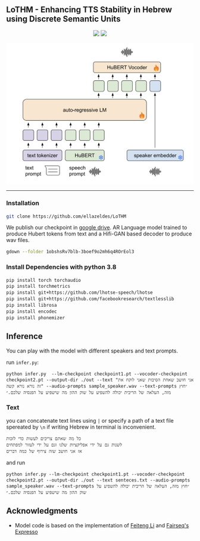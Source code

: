 ## LoTHM - Enhancing TTS Stability in Hebrew using Discrete Semantic Units


<!-- Inference code and model weights for our model LoTHM.  -->

<p align="center">
<!-- <a href='https://arxiv.org/abs/2407.12206'><img src='https://img.shields.io/badge/ArXiv-PDF-red'></a> -->
   <a href='https://pages.cs.huji.ac.il/adiyoss-lab/LoTHM/'><img src='https://img.shields.io/badge/Project-Page-Green'></a> 
   <!-- <a href='https://colab.research.google.com/drive/1f3-6Dqbna9_hI5C9V4qTIG05dixW-r72?usp=sharing'><img src='https://colab.research.google.com/assets/colab-badge.svg'></a>  -->
   <a href='https://github.com/ellazeldes/LoTHM'><img src='https://badges.aleen42.com/src/github.svg'></a> 

</p>

![](images/image.png)

___
<!-- **Abstract:** We tackle the task of text-to-speech (TTS) in Hebrew. Traditional Hebrew contains Diacritics (`Niqqud'),
 which dictate the way individuals should pronounce given words, however, modern Hebrew rarely uses them. The lack of
 diacritics in modern Hebrew results in readers expected to conclude the correct pronunciation and understand which
 phonemes to use based on the context. This imposes a fundamental challenge on TTS systems to accurately map between
 text-to-speech. In this study, we propose to adopt a language modeling Diacritics-Free TTS approach, for the task of
 Hebrew TTS. The language model (LM) operates on discrete speech representations and is conditioned on a word-piece
 tokenizer. We optimize the proposed method using in-the-wild weakly supervised recordings and compare it to several
 diacritic based Hebrew TTS systems. Results suggest the proposed method is superior to the evaluated baselines
 considering both content preservation and naturalness of the generated speech. -->

<!-- ## Try it out!
You can try our model in the [google colab](https://colab.research.google.com/drive/1f3-6Dqbna9_hI5C9V4qTIG05dixW-r72?usp=sharing) demo. -->
### Installation


```bash
git clone https://github.com/ellazeldes/LoTHM
```

We publish our checkpoint
in [google drive](https://drive.google.com/drive/folders/1obshsRv7blb-3boef9o2mh6q4ROrEol3?usp=drive_link).
AR Language model trained to produce Hubert tokens from text and a Hifi-GAN based decoder to produce wav files. 

```bash
gdown --folder 1obshsRv7blb-3boef9o2mh6q4ROrEol3
```
### Install Dependencies with python 3.8

```bash
pip install torch torchaudio
pip install torchmetrics
pip install git+https://github.com/lhotse-speech/lhotse
pip install git+https://github.com/facebookresearch/textlesslib
pip install librosa
pip install encodec
pip install phonemizer
```

## Inference

You can play with the model with different speakers and text prompts.

run `infer.py`:

```
python infer.py  --lm-checkpoint checkpoint1.pt --vocoder-checkpoint checkpoint2.pt --output-dir ./out --text "אני חושב שאחת הסיבות שאני לוקח את זה נורא נורא קשה" --audio-prompts sample_speaker.wav --text-prompts ״חוץ מזה, העלאה של הריבית יכולה להשפיע על שוק ההון מה שישפיע על הפנסיה שלכם.״
```



### Text

you can concatenate text lines using `|` or specify a path of a text file spereated by `\n` if writing Hebrew in
terminal is inconvenient.

```text
כל מה שאתם צריכים לעשות כדי לזכות	
לשנות גם על ידי אפליקציות שלנו וגם על ידי לעזור למפתחים
אז אני חושב שזה צירוף של כמה דברים	

```

and run

```
python infer.py --lm-checkpoint checkpoint1.pt --vocoder-checkpoint checkpoint2.pt --output-dir ./out --text senteces.txt --audio-prompts sample_speaker.wav --text-prompts ״חוץ מזה, העלאה של הריבית יכולה להשפיע על שוק ההון מה שישפיע על הפנסיה שלכם.״
```
<!-- 

## Citation

```bibtex
@article{roth2024language,
  title={A Language Modeling Approach to Diacritic-Free Hebrew TTS},
  author={Roth, Amit and Turetzky, Arnon and Adi, Yossi},
  journal={arXiv preprint arXiv:2407.12206},
  year={2024}
}
``` -->

## Acknowledgments
- Model code is based on the implementation of [Feiteng Li](https://github.com/lifeiteng/vall-e) and [Fairseq's Expresso](https://github.com/facebookresearch/speech-resynthesis/tree/main/examples/expresso)